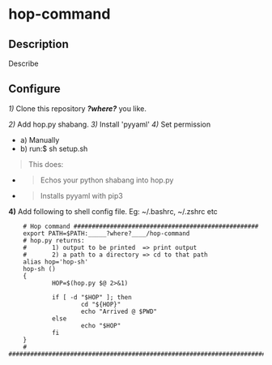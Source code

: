 # hop-command
## Description
Describe

## Configure
   *1)* Clone this repository ___?where?___ you like.
   
   *2)* Add hop.py shabang.
   *3)* Install 'pyyaml'
   *4)* Set permission
   - a) Manually 
   - b) run:$   sh setup.sh
   > This does:
   - > Echos your python shabang into hop.py
   - > Installs pyyaml with pip3

**4)** Add following to shell config file. Eg: ~/.bashrc, ~/.zshrc etc

        # Hop command ###################################################
        export PATH=$PATH:_____?where?____/hop-command
        # hop.py returns:
        #       1) output to be printed  => print output
        #       2) a path to a directory => cd to that path
        alias hop='hop-sh'
        hop-sh ()
        {
                HOP=$(hop.py $@ 2>&1)
        
                if [ -d "$HOP" ]; then
                        cd "${HOP}"
                        echo "Arrived @ $PWD"
                else
                        echo "$HOP"
                fi
        }
        # ########################################################################

